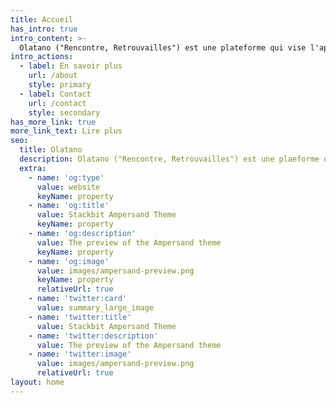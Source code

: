 ```yaml
---
title: Accueil
has_intro: true
intro_content: >-
  Olatano ("Rencontre, Retrouvailles") est une plateforme qui vise l'apprentissage de la langue et de l'histoire des Myènè.
intro_actions:
  - label: En savoir plus
    url: /about
    style: primary
  - label: Contact
    url: /contact
    style: secondary
has_more_link: true
more_link_text: Lire plus
seo:
  title: Olatano
  description: Olatano ("Rencontre, Retrouvailles") est une plaeforme qui vise l'apprentissage de la langue Omyènè à travers des textes, des images, des vidéos et tout autre support possible.
  extra:
    - name: 'og:type'
      value: website
      keyName: property
    - name: 'og:title'
      value: Stackbit Ampersand Theme
      keyName: property
    - name: 'og:description'
      value: The preview of the Ampersand theme
      keyName: property
    - name: 'og:image'
      value: images/ampersand-preview.png
      keyName: property
      relativeUrl: true
    - name: 'twitter:card'
      value: summary_large_image
    - name: 'twitter:title'
      value: Stackbit Ampersand Theme
    - name: 'twitter:description'
      value: The preview of the Ampersand theme
    - name: 'twitter:image'
      value: images/ampersand-preview.png
      relativeUrl: true
layout: home
---
```

